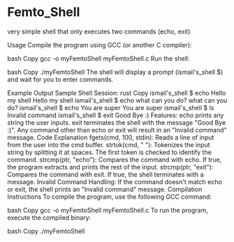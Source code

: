# Femto_Shell
very simple shell that only executes two commands (echo, exit)

Usage
Compile the program using GCC (or another C compiler):

bash
Copy
gcc -o myFemtoShell myFemtoShell.c
Run the shell:

bash
Copy
./myFemtoShell
The shell will display a prompt (ismail's_shell $) and wait for you to enter commands.

Example Output
Sample Shell Session:
rust
Copy
ismail's_shell $ echo Hello my shell
Hello my shell
ismail's_shell $ echo what can you do?
what can you do?
ismail's_shell $ echo You are super
You are super
ismail's_shell $ ls
Invalid command
ismail's_shell $ exit
Good Bye :)
Features:
echo prints any string the user inputs.
exit terminates the shell with the message "Good Bye :)".
Any command other than echo or exit will result in an "Invalid command" message.
Code Explanation
fgets(cmd, 100, stdin): Reads a line of input from the user into the cmd buffer.
strtok(cmd, " "): Tokenizes the input string by splitting it at spaces. The first token is checked to identify the command.
strcmp(ptr, "echo"): Compares the command with echo. If true, the program extracts and prints the rest of the input.
strcmp(ptr, "exit"): Compares the command with exit. If true, the shell terminates with a message.
Invalid Command Handling: If the command doesn't match echo or exit, the shell prints an "Invalid command" message.
Compilation Instructions
To compile the program, use the following GCC command:

bash
Copy
gcc -o myFemtoShell myFemtoShell.c
To run the program, execute the compiled binary:

bash
Copy
./myFemtoShell
